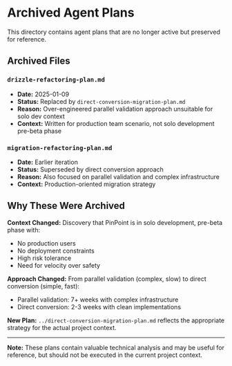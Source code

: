 # Archived Agent Plans

This directory contains agent plans that are no longer active but preserved for reference.

## Archived Files

### `drizzle-refactoring-plan.md`

- **Date:** 2025-01-09
- **Status:** Replaced by `direct-conversion-migration-plan.md`
- **Reason:** Over-engineered parallel validation approach unsuitable for solo dev context
- **Context:** Written for production team scenario, not solo development pre-beta phase

### `migration-refactoring-plan.md`

- **Date:** Earlier iteration
- **Status:** Superseded by direct conversion approach
- **Reason:** Also focused on parallel validation and complex infrastructure
- **Context:** Production-oriented migration strategy

## Why These Were Archived

**Context Changed:** Discovery that PinPoint is in solo development, pre-beta phase with:

- No production users
- No deployment constraints
- High risk tolerance
- Need for velocity over safety

**Approach Changed:** From parallel validation (complex, slow) to direct conversion (simple, fast):

- Parallel validation: 7+ weeks with complex infrastructure
- Direct conversion: 2-3 weeks with clean implementations

**New Plan:** `../direct-conversion-migration-plan.md` reflects the appropriate strategy for the actual project context.

---

**Note:** These plans contain valuable technical analysis and may be useful for reference, but should not be executed in the current project context.
